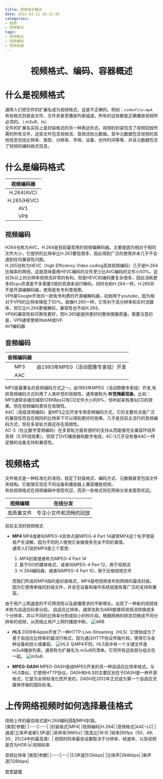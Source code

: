 ```yaml
---
title: 视频格式概述
date: 2022-03-22 16:31:36
categories:
- 视频
- 视频格式
tags:
- 视频格式
- 视频编码
- 视频容器
---
```


<h1 align="center">视频格式、编码、容器概述</h1>

# 什么是视频格式

通常人们把文件的扩展名成为视频格式，这是不正确的。例如：`videofile.mp4`. 有些格式则是由文件、文件夹甚至播放列表组成，所有的这些都是正确播放视频所必须的。（.m3u8、ts）  
文件的扩展名实际上是封装格式的另一种表达形式。视频的封装包含了视频回放所需的所有文件，这些文件包含视频流、音频流和元数据。其中元数据包含视频的其他信息包括比特率、类型、分辨率、字母、设备、创作时间等等，并且元数据包含了视频的编码格式信息。

# 什么是编码格式
|视频编码器|
|:------:|
|H.264(AVC)|
|H.265(HEVC)|
|AV1|
|VP8|
## 视频编码
H264也称为AVC，H.264是目前最常用的视频编解码器。主要是因为相对于相同文件大小，它提供的比特率比H.263要低很多，因此得到广泛的使用并未几乎不会遇到任何兼容性问题。  
H.265也称为HEVC（high Efficiency Video coding高效视频编码）几乎是H.264压缩率的两倍，这就意味着用HEVC编码的文件至少比AVC编码的文件小50%。这对2k以上的分辨率视频流非常的有利。但是HEVC的编码要复杂很多，因此消耗更多的cpu资源差不多需要3倍的资源来进行解码，同时也和H.264一样，H.265并不是开源编解码器，使用是有专利使用费。  
VP9是Google开发的一款免专利费的开源编解码器，初始用于youtube，因为相对于VP8的比特率降低了50%。就像H.265一样，它有利于高分辨率和实时流媒体，但它比H.264更难解码，兼容性也不如H.264。  
VP9的兼容性和可靠性更好，而H.265能提供更好的整体图像质量。需要注意的是，VP9通常使用WebM或IVF.  
AV1编码器  



## 音频编码
|__音频编码器__||
|:---:|:---:|
|MP3|由1993年MPEG（活动图像专家组）开发|
|AAC||
MP3是最著名的音频编码方式之一。由1993年MPEG（活动图像专家组）开发,有损音频编码方式利用了人类听觉的局限性。通常被称为 __听觉掩蔽现象__。比如：MP3通常会被压缩到128KBps只有CD文件大小的9%，但听起来有类似CD的效果。但在视频编码里存在局限性。  
AAC（高级音频编码）是MP3之后开发专用音频编码方式，它的主要优点是广泛的兼容性而且在相同的比特率下可以得到更好的效果。几乎是目前主流行的音频编码方式，但在多音轨方面还存在局限性。  
AC-3（杜比数字音频编码）在多音轨方面有很好的支持从而能够完全兼容环绕声音频（5.1环绕效果）。但除了DVD播放器和数字电视，AC-3几乎没有像AAC一样足够的设备支持和兼容性。

# 视频格式
文件格式是一种标准化的准则，规定了封装格式、编码方式、元数据甚至包括文件夹结构。它能够实现在不同设备和播放器上兼容播放视频。  
有些视频格式在视频编辑中很受欢迎，而另一些格式则在网络分发发面受欢迎。

|视频编辑|在线分发|
|:---:|:---:|
|高质量文件|专注小文件和流畅的回放|

目前主流的视频格式
- __MP4__
    MP4或者叫MPEG-4具体点是MPEG-4 Part 14通常MP4这个名字很容易产生误解，因为不同的人使用它来做很多完全不同的事情。  
    通常人们说的MP4是三个意思:  
    1. MP4封装或者称为MPEG-4 Part 14  
    2. 基于ISO的媒体格式，或者叫MPEG-4 Part 12，用于视频流
    3. H.264编码器，或者叫MPEG-4 Part 10，用于压缩视频文件

    而我们所说的MP4指的是封装格式，MP4是吧视频发布到网络的最佳封装。因为它使用单独的封装文件，并且在设备和操作系统层面有着广泛的支持和兼容。  

由于用户上网速度的不可预测性以及直播需求的不断增长。出现了一种新的视频技术称为自适应码率分段。
自适应比特率，通常也称为ABR能够将视频流转换成多个分辨率，并以不同的比特率分割成较小的秒片段。根据网络的转态切换成不同分辨率的视频，从而阻止用户上网时播放中断。
![ARB](https://gitee.com/feizudefanfan/feizhufanfan_image/raw/master/blog/20220324163220.png)
- __HLS__
2009年Apple开发了一种HTTP-Live-Streaming（HLS）它很快成为了基于自适应比特率的最流行格式，因为通过HTTP协议传输片段，使得它与各种设备和防火墙兼容。
![HLS](https://gitee.com/feizudefanfan/feizhufanfan_image/raw/master/blog/20220324165034.png)
与MP4不同，HLS其中有一个关键文件是m3u8播放列表。通常称为扩展名为.m3u8的清单。它将所有这些部分组合在一起。
![m3u8](https://gitee.com/feizudefanfan/feizhufanfan_image/raw/master/blog/20220324165349.png).

- __MPEG-DASH__
MPEG-DASH是由MPEG开发的另一种自适应比特率格式。与HLS类似，它使用HTTP协议。DASH和HLS的主要区别在于DASH是一种开源格式，它是为全球标准化而开发的。DASH在2012年正式成为第一个自适应流媒体传输的国际标准。

# 上传网络视频时如何选择最佳格式
视频上传的最佳格式是H.264编码搭配MP4封装。  
|类型|参数|
|:---:|:---:|
|封装格式|MP4|
|视频编码|H.264|
|音频格式|AAC-LC|
|通道|立体声或者5.1声道|
|采样率|96Khz|
|宽高比|16:9|
|帧率|60fps（50、48、30、25/24中的最高值）|
视频的码率最佳设置取决于分辨率、帧速率、以及视频是否为HDR
![视频码率](https://gitee.com/feizudefanfan/feizhufanfan_image/raw/master/blog/20220324170859.png)

音频比特率
|类型|参数|
|:---:|:--:|
|5.1声道|512kbps|
|立体声|384kbps|
|单声道|128kbps|



[参考链接](https://www.bilibili.com/video/BV1EC4y1x7KF?spm_id_from=333.337.search-card.all.click)
